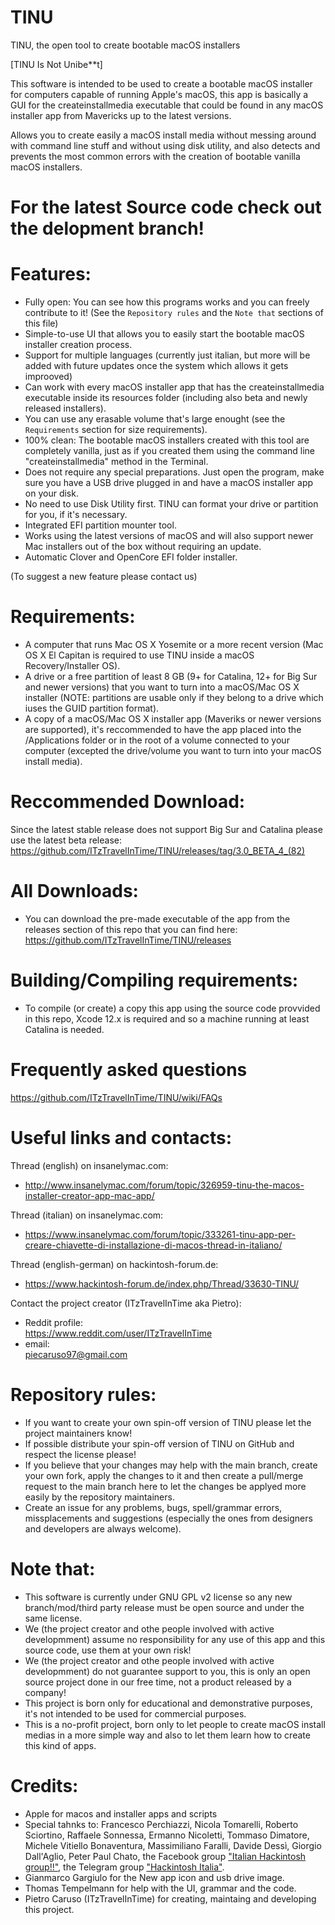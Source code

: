 # TINU
TINU, the open tool to create bootable macOS installers 

[TINU Is Not Unibe**t]

This software is intended to be used to create a bootable macOS installer for computers capable of running Apple's macOS, this app is basically a GUI for the createinstallmedia executable that could be found in any macOS installer app from Mavericks up to the latest versions.

Allows you to create easily a macOS install media without messing around with command line stuff and without using disk utility, and also detects and prevents the most common errors with the creation of bootable vanilla macOS installers. 

# For the latest Source code check out the delopment branch!

# Features:
- Fully open: You can see how this programs works and you can freely contribute to it! (See the `Repository rules` and the `Note that` sections of this file)
- Simple-to-use UI that allows you to easily start the bootable macOS installer creation process.
- Support for multiple languages (currently just italian, but more will be added with future updates once the system which allows it gets improoved)
- Can work with every macOS installer app that has the createinstallmedia executable inside its resources folder (including also beta and newly released installers).
- You can use any erasable volume that's large enought (see the `Requirements` section for size requirements).
- 100% clean: The bootable macOS installers created with this tool are completely vanilla, just as if you created them using the command line "createinstallmedia" method in the Terminal.
- Does not require any special preparations. Just open the program, make sure you have a USB drive plugged in and have a macOS installer app on your disk.
- No need to use Disk Utility first. TINU can format your drive or partition for you, if it's necessary.
- Integrated EFI partition mounter tool.
- Works using the latest versions of macOS and will also support newer Mac installers out of the box without requiring an update.
- Automatic Clover and OpenCore EFI folder installer.

 (To suggest a new feature please contact us)

# Requirements:
- A computer that runs Mac OS X Yosemite or a more recent version (Mac OS X El Capitan is required to use TINU inside a macOS Recovery/Installer OS).
- A drive or a free partition of least 8 GB (9+ for Catalina, 12+ for Big Sur and newer versions) that you want to turn into a macOS/Mac OS X installer (NOTE: partitions are usable only if they belong to a drive which iuses the GUID partition format).
- A copy of a macOS/Mac OS X installer app (Maveriks or newer versions are supported), it's reccommended to have the app placed into the /Applications folder or in the root of a volume connected to your computer (excepted the drive/volume you want to turn into your macOS install media).

# Reccommended Download:
Since the latest stable release does not support Big Sur and Catalina please use the latest beta release: https://github.com/ITzTravelInTime/TINU/releases/tag/3.0_BETA_4_(82)

# All Downloads:
- You can download the pre-made executable of the app from the releases section of this repo that you can find here: https://github.com/ITzTravelInTime/TINU/releases

# Building/Compiling requirements: 
- To compile (or create) a copy this app using the source code provvided in this repo, Xcode 12.x is required and so a machine running at least Catalina is needed.

# Frequently asked questions
https://github.com/ITzTravelInTime/TINU/wiki/FAQs

# Useful links and contacts:
Thread (english) on insanelymac.com:
- http://www.insanelymac.com/forum/topic/326959-tinu-the-macos-installer-creator-app-mac-app/

Thread (italian) on insanelymac.com:
- https://www.insanelymac.com/forum/topic/333261-tinu-app-per-creare-chiavette-di-installazione-di-macos-thread-in-italiano/

Thread (english-german) on hackintosh-forum.de:
- https://www.hackintosh-forum.de/index.php/Thread/33630-TINU/ 

Contact the project creator (ITzTravelInTime aka Pietro):
- Reddit profile:          
    https://www.reddit.com/user/ITzTravelInTime
- email:                  
    piecaruso97@gmail.com

# Repository rules:
- If you want to create your own spin-off version of TINU please let the project maintainers know!
- If possible distribute your spin-off version of TINU on GitHub and respect the license please!
- If you believe that your changes may help with the main branch, create your own fork, apply the changes to it and then create a pull/merge request to the main branch here to let the changes be applyed more easily by the repository maintainers.
- Create an issue for any problems, bugs, spell/grammar errors, missplacements and suggestions (especially the ones from designers and developers are always welcome).

# Note that:
- This software is currently under GNU GPL v2 license so any new branch/mod/third party release must be open source and under the same license.
- We (the project creator and othe people involved with active developmment) assume no responsibility for any use of this app and this source code, use them at your own risk!
- We (the project creator and othe people involved with active developmment) do not guarantee support to you, this is only an open source project done in our free time, not a product released by a company!
- This project is born only for educational and demonstrative purposes, it's not intended to be used for commercial purposes.
- This is a no-profit project, born only to let people to create macOS install medias in a more simple way and also to let them learn how to create this kind of apps.

# Credits:
- Apple for macos and installer apps and scripts
- Special tahnks to:
Francesco Perchiazzi, Nicola Tomarelli, Roberto Sciortino, Raffaele Sonnessa, Ermanno Nicoletti, Tommaso Dimatore, Michele Vitiello Bonaventura, Massimiliano Faralli, Davide Dessì, Giorgio Dall'Aglio, Peter Paul Chato, the Facebook group ["Italian Hackintosh group!!"](https://www.facebook.com/groups/Italia.hackintosh/?fref=ts), the Telegram group ["Hackintosh Italia"](https://t.me/Hackintoshitalia).
- Gianmarco Gargiulo for the New app icon and usb drive image.
- Thomas Tempelmann for help with the UI, grammar and the code.
- Pietro Caruso (ITzTravelInTime) for creating, maintaing and developing this project.
